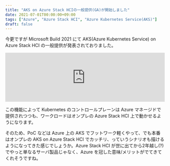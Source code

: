 ```yaml
---
title: "AKS on Azure Stack HCIの一般提供(GA)が開始しました"
date: 2021-07-01T00:00:00+09:00
tags: ["Azure", "Azure Stack HCI", "Azure Kubernetes Service(AKS)"]
draft: false
---
```


今更ですが Microsoft Build 2021 にて AKS(Azure Kubernetes Service) on Azure Stack HCI の一般提供が発表されておりました。

<iframe class="hatenablogcard" style="width:100%;height:155px;max-width:680px;" src="https://hatenablog-parts.com/embed?url=https://news.microsoft.com/ja-jp/2021/05/26/210526-microsoft-loves-developers-welcome-to-build-2021/" frameborder="0" scrolling="no"></iframe>

この機能によって Kubernetes のコントロールプレーンは Azure マネージドで提供されつつも、ワークロードはオンプレの Azure Stack HCI 上で動かせるようになります。

そのため、PoC などは Azure 上の AKS でフットワーク軽くやって、でも本番はオンプレの AKS on Azure Stack HCI でカッチリ、っていうシナリオも描けるようになってきた感じでしょうか。Azure Stack HCI が世に出てから2年越し(?)でやっと単なるサーバ製品じゃなく、Azure を冠した意味/メリットがでてきてくれそうですね。